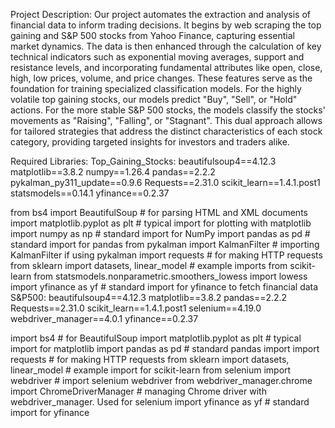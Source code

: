 Project Description:
Our project automates the extraction and analysis of financial data to inform trading decisions. It begins by web scraping the top gaining and S&P 500 stocks from Yahoo Finance, capturing essential market dynamics. The data is then enhanced through the calculation of key technical indicators such as exponential moving averages, support and resistance levels, and incorporating fundamental attributes like open, close, high, low prices, volume, and price changes. These features serve as the foundation for training specialized classification models. For the highly volatile top gaining stocks, our models predict "Buy", "Sell", or "Hold" actions. For the more stable S&P 500 stocks, the models classify the stocks' movements as "Raising", "Falling", or "Stagnant". This dual approach allows for tailored strategies that address the distinct characteristics of each stock category, providing targeted insights for investors and traders alike.

Required Libraries:
Top_Gaining_Stocks:
beautifulsoup4==4.12.3
matplotlib==3.8.2
numpy==1.26.4
pandas==2.2.2
pykalman_py311_update==0.9.6
Requests==2.31.0
scikit_learn==1.4.1.post1
statsmodels==0.14.1
yfinance==0.2.37

from bs4 import BeautifulSoup  # for parsing HTML and XML documents
import matplotlib.pyplot as plt  # typical import for plotting with matplotlib
import numpy as np  # standard import for NumPy
import pandas as pd  # standard import for pandas
from pykalman import KalmanFilter  # importing KalmanFilter if using pykalman
import requests  # for making HTTP requests
from sklearn import datasets, linear_model  # example imports from scikit-learn
from statsmodels.nonparametric.smoothers_lowess import lowess
import yfinance as yf  # standard import for yfinance to fetch financial data
S&P500:
beautifulsoup4==4.12.3
matplotlib==3.8.2
pandas==2.2.2
Requests==2.31.0
scikit_learn==1.4.1.post1
selenium==4.19.0
webdriver_manager==4.0.1
yfinance==0.2.37

import bs4  # for BeautifulSoup
import matplotlib.pyplot as plt  # typical import for matplotlib
import pandas as pd  # standard pandas import
import requests  # for making HTTP requests
from sklearn import datasets, linear_model  # example import for scikit-learn
from selenium import webdriver  # import selenium webdriver
from webdriver_manager.chrome import ChromeDriverManager  # managing Chrome driver with webdriver_manager. Used for selenium
import yfinance as yf  # standard import for yfinance
